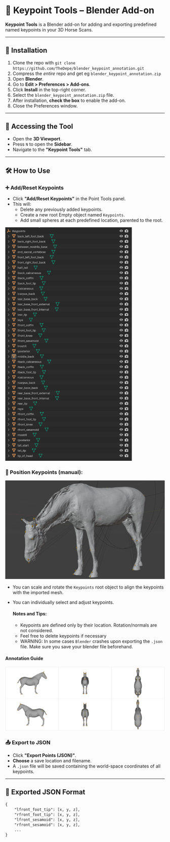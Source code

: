 # 📌 Keypoint Tools – Blender Add-on

**Keypoint Tools** is a Blender add-on for adding and exporting predefined named keypoints in your 3D Horse Scans.

---

## 🔧 Installation
1. Clone the repo with `git clone https://github.com/TheDepe/blender_keypoint_annotation.git`
2. Compress the *entire* repo and get eg `blender_keypoint_annotation.zip`
1. Open **Blender**.
2. Go to **Edit > Preferences > Add-ons**.
3. Click **Install** in the top-right corner.
4. Select the `blender_keypoint_annotation.zip` file.
5. After installation, **check the box** to enable the add-on.
6. Close the Preferences window.

---

## 📍 Accessing the Tool

- Open the **3D Viewport**.
- Press `N` to open the **Sidebar**.
- Navigate to the **"Keypoint Tools"** tab.

---

## 🛠 How to Use

### ➕ Add/Reset Keypoints

- Click **"Add/Reset Keypoints"** in the Point Tools panel.
- This will:
  - Delete any previously added keypoints.
  - Create a new root Empty object named `Keypoints`.
  - Add small spheres at each predefined location, parented to the root.

<img src="assets/Keypoints.png" alt="List of Keypoints in Blender" width="400"/>

### 🧭 Position Keypoints (manual):
![KeypointsList](assets/AnnotatedScan.png)
- You can scale and rotate the `Keypoints` root object to align the keypoints with the imported mesh.
- You can individually select and adjust keypoints.

    #### Notes and Tips:
    - Keypoints are defined only by their location. Rotation/normals are not considered.
    - Feel free to delete keypoints if necessary
    - WARNING: In some cases `Blender` crashes upon exporting the `.json` file. Make sure you save your blender file beforehand.

#### Annotation Guide
![KeypointsList](assets/AnnotationGuide.png)

### 📤 Export to JSON

- Click **"Export Points (JSON)"**.
- **Choose** a save location and filename.
- A `.json` file will be saved containing the world-space coordinates of all keypoints.

---

## 📁 Exported JSON Format

```
{
    "lfront_foot_tip": [x, y, z],
    "rfront_foot_tip": [x, y, z],
    "lfront_sesamoid": [x, y, z],
    "rfront_sesamoid": [x, y, z],
    ...
}
```